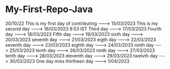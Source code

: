 # My-First-Repo-Java
20/10/22
This is my first day of contributing --->  15/03/2023
This is my second day ---> 16/03/2023 8:53 IST
Third day ---> 17/03/2023
Fourth day ---> 18/03/2023
Fifth day ---> 19/03/2023
sixth day ---> 20/03/2023
seventh day ---> 21/03/2023
eigth day ---> 22/03/2023
seventh day ---> 23/03/2023
eighth day ---> 24/03/2033
ninth day ---> 25/03/2023
tenth day ---> 26/03/2023
ninth day ---> 27/03/2023
tenth day ---> 28/03/2023
eleventh day ---> 29/03/2023
twelvth day ---> 30/03/2023
One day miss 
thirtheen day ---> 1/04/2023




